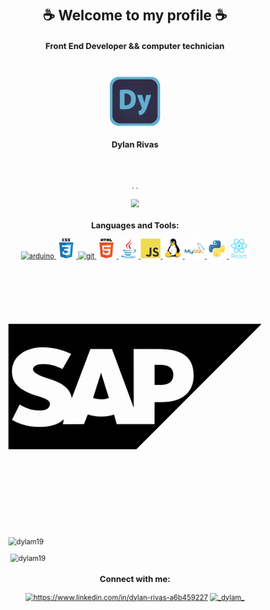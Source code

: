 <h1 align="center">☕ Welcome to my profile ☕</h1>
<h3 align="center">Front End Developer && computer technician</h3>

<div align="center">
  <br><br>
  <a href="https://dylam19.github.io/portafolio/" target="_blank">
    <img src="logo-pag-2.png" alt="Logo" width="100" height="100">
  </a>
  <h3 align="center">Dylan Rivas</h3>
  <p align="center">
    <br />
    <br />
    <br />
    ·
    <!-- <a href="https://github.com/dylam19/portafolio" target"_blank">View repository</a> -->
    ·
  </p>
</div>

<p align="center"> <img src="https://komarev.com/ghpvc/?username=dylam19&label=Profile%20views&color=0e75b6&style=flat" style="width:20%;height:auto; alt="dylam19" /> </p>

<h3 align="center">Languages and Tools:</h3>
<p align="center"> <a href="https://www.arduino.cc/" target="_blank" rel="noreferrer"> <img src="https://cdn.worldvectorlogo.com/logos/arduino-1.svg" alt="arduino" width="40" height="40"/> </a> <a href="https://www.w3schools.com/css/" target="_blank" rel="noreferrer"> <img src="https://raw.githubusercontent.com/devicons/devicon/master/icons/css3/css3-original-wordmark.svg" alt="css3" width="40" height="40"/> </a> <a href="https://git-scm.com/" target="_blank" rel="noreferrer"> <img src="https://www.vectorlogo.zone/logos/git-scm/git-scm-icon.svg" alt="git" width="40" height="40"/> </a> <a href="https://www.w3.org/html/" target="_blank" rel="noreferrer"> <img src="https://raw.githubusercontent.com/devicons/devicon/master/icons/html5/html5-original-wordmark.svg" alt="html5" width="40" height="40"/> </a> <a href="https://www.java.com" target="_blank" rel="noreferrer"> <img src="https://raw.githubusercontent.com/devicons/devicon/master/icons/java/java-original.svg" alt="java" width="40" height="40"/> </a> <a href="https://developer.mozilla.org/en-US/docs/Web/JavaScript" target="_blank" rel="noreferrer"> <img src="https://raw.githubusercontent.com/devicons/devicon/master/icons/javascript/javascript-original.svg" alt="javascript" width="40" height="40"/> </a> <a href="https://www.linux.org/" target="_blank" rel="noreferrer"> <img src="https://raw.githubusercontent.com/devicons/devicon/master/icons/linux/linux-original.svg" alt="linux" width="40" height="40"/> </a> <a href="https://www.mysql.com/" target="_blank" rel="noreferrer"> <img src="https://raw.githubusercontent.com/devicons/devicon/master/icons/mysql/mysql-original-wordmark.svg" alt="mysql" width="40" height="40"/> </a> <a href="https://www.photoshop.com/en" target="_blank" rel="noreferrer"> </a> <a href="https://www.python.org" target="_blank" rel="noreferrer"> <img src="https://raw.githubusercontent.com/devicons/devicon/master/icons/python/python-original.svg" alt="python" width="40" height="40"/> </a> <a href="https://reactjs.org/" target="_blank" rel="noreferrer"> <img src="https://raw.githubusercontent.com/devicons/devicon/master/icons/react/react-original-wordmark.svg" alt="react" width="40" height="40"/> </a> 

<?xml version="1.0" ?><svg xmlns="http://www.w3.org/2000/svg" xmlns:xlink="http://www.w3.org/1999/xlink" version="1.1" id="Capa_1" viewBox="0 0 24 24" style="enable-background:new 0 0 24 24;" xml:space="preserve" width="512" height="512"><g><path style="fill-rule:evenodd;clip-rule:evenodd;" d="M8.789,10.709l0.736,2.369c-0.222,0.079-0.474,0.126-0.742,0.126   c-0.275,0-0.534-0.048-0.757-0.133l0.749-2.362H8.789z"/><path style="fill-rule:evenodd;clip-rule:evenodd;" d="M15.63,10.882c0,0.734-0.554,0.965-1.248,0.965h-0.521V9.942h0.521   C15.076,9.942,15.63,10.173,15.63,10.882z"/><path style="fill-rule:evenodd;clip-rule:evenodd;" d="M0,6.064v11.873h12.129L24,6.064H0z M14.625,13.471h-0.764l-0.009,2.094   l-3.588-0.003l-0.25-0.907c-0.37,0.121-0.788,0.189-1.232,0.189c-0.455,0-0.884-0.071-1.262-0.2l-0.359,0.919l-2,0.006l0.09-0.462   c-0.028,0.025-0.056,0.05-0.087,0.074c-0.534,0.43-1.207,0.629-2.036,0.644l-0.214,0.002c-0.952,0-1.791-0.226-2.58-0.675   l0.73-1.448c0.791,0.467,1.287,0.572,1.956,0.558c0.347-0.007,0.597-0.07,0.761-0.239c0.099-0.103,0.151-0.231,0.156-0.369   c0.007-0.376-0.529-0.553-1.185-0.756c-0.531-0.165-1.135-0.389-1.607-0.734c-0.558-0.411-0.824-0.925-0.811-1.65   c0.008-0.527,0.203-1.004,0.565-1.378C1.42,8.598,2.258,8.272,3.264,8.272h0.005c0.863,0.001,1.915,0.246,2.676,0.633l-0.821,1.43   C4.29,9.932,3.87,9.893,3.395,9.868c-0.708-0.037-1.064,0.215-1.07,0.488c-0.007,0.332,0.669,0.633,1.306,0.838   c0.964,0.306,2.189,0.715,2.377,1.9L7.77,8.436h2.047l2.064,5.577l-0.008-5.575h2.37c2.258,0,3.318,0.764,3.319,2.518   C17.561,12.531,16.471,13.471,14.625,13.471z"/></g></svg>

</p>
<br>

<p><img align="left" src="https://github-readme-stats.vercel.app/api/top-langs?username=dylam19&show_icons=true&locale=en&&theme=tokyonight" alt="dylam19" /></p>
<br>
<p>&nbsp;<img align="center" src="https://github-readme-stats.vercel.app/api?username=dylam19&show_icons=true&locale=en&theme=tokyonight" alt="dylam19" /></p>

<h3 align="center">Connect with me:</h3>
<p align="center">
<a href="https://linkedin.com/in/https://www.linkedin.com/in/dylan-rivas-a6b459227" target="blank"><img align="center" src="https://raw.githubusercontent.com/rahuldkjain/github-profile-readme-generator/master/src/images/icons/Social/linked-in-alt.svg" alt="https://www.linkedin.com/in/dylan-rivas-a6b459227" height="30" width="40" /></a>
<a href="https://instagram.com/_dylam_" target="blank"><img align="center" src="https://raw.githubusercontent.com/rahuldkjain/github-profile-readme-generator/master/src/images/icons/Social/instagram.svg" alt="_dylam_" height="30" width="40" /></a>
</p>

